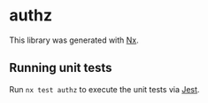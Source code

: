 # authz

This library was generated with [Nx](https://nx.dev).

## Running unit tests

Run `nx test authz` to execute the unit tests via [Jest](https://jestjs.io).
